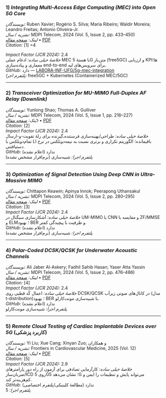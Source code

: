 ### 1) *Integrating Multi-Access Edge Computing (MEC) into Open 5G Core*  
*نویسندگان:* Ruben Xavier; Rogério S. Silva; Maria Ribeiro; Waldir Moreira; Leandro Freitas; Antonio Oliveira-Jr.  
*نشریه / سال:* MDPI Telecom, 2024 (Vol. 5, Issue 2, pp. 433–450)  
*لینک:* [صفحه مقاله](https://www.mdpi.com/2673-4001/5/2/22) • [PDF](https://www.mdpi.com/2673-4001/5/2/22/pdf)  
*Citation:* [1]  =4

*Impact Factor (JCR 2024):* 2.4  
*خلاصهٔ خیلی ساده:* ادغام عملی MEC با هستهٔ 5G متن‌باز (free5GC) و ارزیابی KPIها؛ معماری و پیاده‌سازی end-to-end برای سرویس‌های لبه.  
*GitHub:* دارد — [LABORA-INF-UFG/5g-mec-integration](https://github.com/LABORA-INF-UFG/5g-mec-integration)  
*پلتفرم اجرا:* free5GC + Kubernetes (Containerized MEC/5GC)

---

### 2) *Transceiver Optimization for MU-MIMO Full-Duplex AF Relay (Downlink)*  
*نویسندگان:* Yunlong Shao; Thomas A. Gulliver  
*نشریه / سال:* MDPI Telecom, 2024 (Vol. 5, Issue 1, pp. 216–227)  
*לینک:* [صفحه مقاله](https://www.mdpi.com/2673-4001/5/1/11) • [PDF](https://www.mdpi.com/2673-4001/5/1/11/pdf)  
*Citation:* [2]  
*Impact Factor (JCR 2024):* 2.4  
*خلاصهٔ خیلی ساده:* طراحی/بهینه‌سازی فرستنده‌ـ‌گیرنده برای رلهٔ تقویت-و-ارسال تمام‌دوبلکس با LI باقیمانده؛ الگوریتم تکراری و برتری نسبت به نیمه‌دوبلکس در نرخ دستیافتنی.  
*GitHub:* ندارد (اعلام نشده)  
*پلتفرم اجرا:* شبیه‌سازی (نرم‌افزار مشخص نشده)

---

### 3) *Optimization of Signal Detection Using Deep CNN in Ultra-Massive MIMO*  
*نویسندگان:* Chittapon Keawin; Apinya Innok; Peerapong Uthansakul  
*نشریه / سال:* MDPI Telecom, 2024 (Vol. 5, Issue 2, pp. 280–295)  
*لینک:* [صفحه مقاله](https://www.mdpi.com/2673-4001/5/2/14) • [PDF](https://www.mdpi.com/2673-4001/5/2/14/pdf)  
*Citation:* [3]  
*Impact Factor (JCR 2024):* 2.4  
*خلاصهٔ خیلی ساده:* آشکارسازی سیگنال در UM-MIMO با CNN و مقایسه با ZF/MMSE و ELM؛ بهبود BER و ظرفیت با پیچیدگی کمتر.  
*GitHub:* ندارد (اعلام نشده)  
*پلتفرم اجرا:* شبیه‌سازی (نرم‌افزار مشخص نشده)

---

### 4) *Polar-Coded DCSK/QCSK for Underwater Acoustic Channels*  
*نویسندگان:* Ali Jaber Al-Askery; Fadhil Sahib Hasan; Yaser Atta Yassin  
*نشریه / سال:* MDPI Telecom, 2024 (Vol. 5, Issue 2, pp. 476–486)  
*لینک:* [صفحه مقاله](https://www.mdpi.com/2673-4001/5/2/24) • [PDF](https://www.mdpi.com/2673-4001/5/2/24/pdf)  
*Citation:* [4]  
*Impact Factor (JCR 2024):* 2.4  
*خلاصهٔ خیلی ساده:* اعمال کُد قطبی روی DCSK/QCSK در کانال‌های صوتی زیرآب (مدل t-distribution)؛ بهبود BER با شبیه‌سازی مونت‌کارلو.  
*GitHub:* ندارد (اعلام نشده)  
*پلتفرم اجرا:* شبیه‌سازی مونت‌کارلو

---

### 5) *Remote Cloud Testing of Cardiac Implantable Devices over 5G* (کاربرد پزشکی)  
*نویسندگان:* Yi Liu; Xue Cang; Xinyan Zuo; و همکاران  
*نشریه / سال:* Frontiers in Cardiovascular Medicine, 2025 (Vol. 12)  
*لینک:* [صفحه مقاله](https://www.frontiersin.org/journals/cardiovascular-medicine/articles/10.3389/fcvm.2025.1470848/full) • [PDF](https://www.frontiersin.org/journals/cardiovascular-medicine/articles/10.3389/fcvm.2025.1470848/pdf)  
*Citation:* [5]  
*Impact Factor (JCR 2024):* 2.9  
*خلاصهٔ خیلی ساده:* کارآزمایی تصادفی برای آزمون از راه دور پارامترهای ضربان‌ساز/ICD روی 5G؛ نشان می‌دهد 5G می‌تواند پایش و تنظیمات را ایمن و کم‌هزینه‌تر کند.  
*GitHub:* ندارد (مطالعهٔ کلینیکی/پلتفرم اختصاصی)  
*پلتفرم اجرا:* 5
